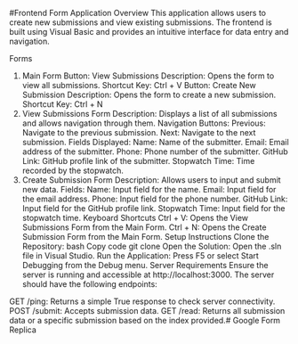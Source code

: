 #Frontend Form Application
Overview
This application allows users to create new submissions and view existing submissions. The frontend is built using Visual Basic and provides an intuitive interface for data entry and navigation.

Forms
1. Main Form
Button: View Submissions
Description: Opens the form to view all submissions.
Shortcut Key: Ctrl + V
Button: Create New Submission
Description: Opens the form to create a new submission.
Shortcut Key: Ctrl + N
2. View Submissions Form
Description: Displays a list of all submissions and allows navigation through them.
Navigation Buttons:
Previous: Navigate to the previous submission.
Next: Navigate to the next submission.
Fields Displayed:
Name: Name of the submitter.
Email: Email address of the submitter.
Phone: Phone number of the submitter.
GitHub Link: GitHub profile link of the submitter.
Stopwatch Time: Time recorded by the stopwatch.
3. Create Submission Form
Description: Allows users to input and submit new data.
Fields:
Name: Input field for the name.
Email: Input field for the email address.
Phone: Input field for the phone number.
GitHub Link: Input field for the GitHub profile link.
Stopwatch Time: Input field for the stopwatch time.
Keyboard Shortcuts
Ctrl + V: Opens the View Submissions Form from the Main Form.
Ctrl + N: Opens the Create Submission Form from the Main Form.
Setup Instructions
Clone the Repository:
bash
Copy code
git clone <repository-url>
Open the Solution: Open the .sln file in Visual Studio.
Run the Application: Press F5 or select Start Debugging from the Debug menu.
Server Requirements
Ensure the server is running and accessible at http://localhost:3000. The server should have the following endpoints:

GET /ping: Returns a simple True response to check server connectivity.
POST /submit: Accepts submission data.
GET /read: Returns all submission data or a specific submission based on the index provided.# Google Form Replica
